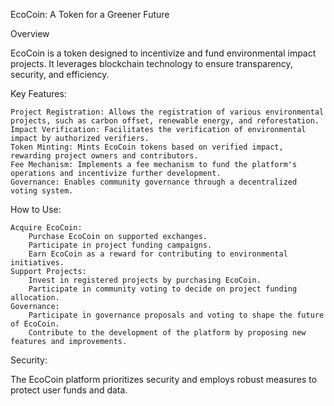EcoCoin: A Token for a Greener Future

Overview

EcoCoin is a token designed to incentivize and fund environmental impact projects. It leverages blockchain technology to ensure transparency, security, and efficiency.

Key Features:

    Project Registration: Allows the registration of various environmental projects, such as carbon offset, renewable energy, and reforestation.
    Impact Verification: Facilitates the verification of environmental impact by authorized verifiers.
    Token Minting: Mints EcoCoin tokens based on verified impact, rewarding project owners and contributors.
    Fee Mechanism: Implements a fee mechanism to fund the platform's operations and incentivize further development.
    Governance: Enables community governance through a decentralized voting system.

How to Use:

    Acquire EcoCoin:
        Purchase EcoCoin on supported exchanges.
        Participate in project funding campaigns.
        Earn EcoCoin as a reward for contributing to environmental initiatives.
    Support Projects:
        Invest in registered projects by purchasing EcoCoin.
        Participate in community voting to decide on project funding allocation.
    Governance:
        Participate in governance proposals and voting to shape the future of EcoCoin.
        Contribute to the development of the platform by proposing new features and improvements.

Security:

The EcoCoin platform prioritizes security and employs robust measures to protect user funds and data.
